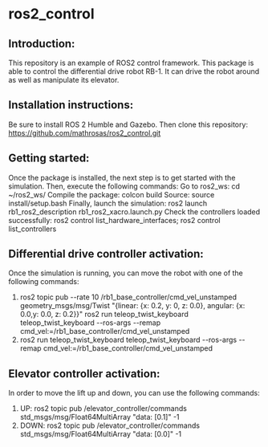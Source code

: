 # ros2_control

## Introduction:
This repository is an example of ROS2 control framework.
This package is able to control the differential drive robot RB-1.
It can drive the robot around as well as manipulate its elevator.

## Installation instructions:
Be sure to install ROS 2 Humble and Gazebo. Then clone this repository: https://github.com/mathrosas/ros2_control.git

## Getting started:
Once the package is installed, the next step is to get started with the simulation.
Then, execute the following commands:
Go to ros2_ws: cd ~/ros2_ws/
Compile the package: colcon build
Source: source install/setup.bash
Finally, launch the simulation: ros2 launch rb1_ros2_description rb1_ros2_xacro.launch.py
Check the controllers loaded successfully: ros2 control list_hardware_interfaces; ros2 control list_controllers

## Differential drive controller activation:
Once the simulation is running, you can move the robot with one of the following commands:
1. ros2 topic pub --rate 10 /rb1_base_controller/cmd_vel_unstamped geometry_msgs/msg/Twist "{linear: {x: 0.2, y: 0, z: 0.0}, angular: {x: 0.0,y: 0.0, z: 0.2}}"
ros2 run teleop_twist_keyboard teleop_twist_keyboard --ros-args --remap cmd_vel:=/rb1_base_controller/cmd_vel_unstamped
2. ros2 run teleop_twist_keyboard teleop_twist_keyboard --ros-args --remap cmd_vel:=/rb1_base_controller/cmd_vel_unstamped

## Elevator controller activation:
In order to move the lift up and down, you can use the following commands:
1. UP: ros2 topic pub /elevator_controller/commands std_msgs/msg/Float64MultiArray "data: [0.1]" -1
2. DOWN: ros2 topic pub /elevator_controller/commands std_msgs/msg/Float64MultiArray "data: [0.0]" -1